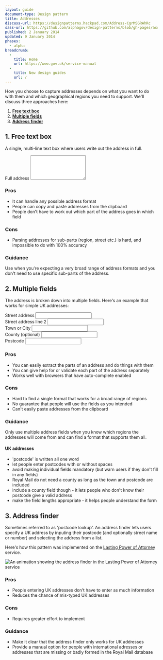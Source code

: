 ```yaml
---
layout: guide
document-type: Design pattern
title: Addresses
discuss-url: https://designpatterns.hackpad.com/Address-CgrMSGRAhRc
sass-url: https://github.com/alphagov/design-patterns/blob/gh-pages/assets/sass/design-patterns/_forms.scss
published: 2 January 2014
updated: 9 January 2014
phases:
  - alpha
breadcrumb:
  -
    title: Home
    url: https://www.gov.uk/service-manual
  -
    title: New design guides
    url: /
---
```


How you choose to capture addresses depends on what you want to do with them and which geographical regions you need to support. We'll discuss three approaches here:

1. **[Free text box](#free-text-box)**
2. **[Multiple fields](#multiple-fields)**
3. **[Address finder](#address-finder)**

<h2 class="heading-36" id="free-text-box">1. Free text box</h2>

A single, multi-line text box where users write out the address in full.

<div class="example">
  
  <form class="form">
    <div class="form-group">
      <label for="ex1-address">Full address</label>
      <textarea type="text" id="ex1-address" class="form-control" rows="5"></textarea>
    </div>
  </form>
  
</div>

<h3 class="heading-24">Pros</h3>

* It can handle any possible address format
* People can copy and paste addresses from the clipboard
* People don't have to work out which part of the address goes in which field

<h3 class="heading-24">Cons</h3>

* Parsing addresses for sub-parts (region, street etc.) is hard, and impossible to do with 100% accuracy

<h3 class="heading-24">Guidance</h3>

Use when you're expecting a very broad range of address formats and you don't need to use specific sub-parts of the address.


<h2 class="heading-36" id="multiple-fields">2. Multiple fields</h2>

The address is broken down into multiple fields. Here's an example that works for simple UK addresses:

<div class="example">
  
  <form class="form">
    <div class="form-group">
      <label for="ex2-street-address">Street address</label>
      <input type="text" id="ex2-street-address" class="form-control">
    </div>
    <div class="form-group">
      <label for="ex2-street-address-2" class="visuallyhidden">Street address line 2</label>
      <input type="text" id="ex2-street-address-2" class="form-control">
    </div>
    <div class="form-group">
      <label for="ex2-town">Town or City</label>
      <input type="text" id="ex2-town" class="form-control">
    </div>
    <div class="form-group">
      <label for="ex2-county">County (optional)</label>
      <input type="text" id="ex2-county" class="form-control">
    </div>
    <div class="form-group">
      <label for="ex2-postcode">Postcode</label>
      <input type="text" id="ex2-postcode" class="postcode form-control">
    </div>
  </form>
  
</div>


<h3 class="heading-24">Pros</h3>

* You can easily extract the parts of an address and do things with them
* You can give help for or validate each part of the address separately
* Works well with browsers that have auto-complete enabled


<h3 class="heading-24">Cons</h3>

* Hard to find a single format that works for a broad range of regions
* No guarantee that people will use the fields as you intended
* Can't easily paste addresses from the clipboard

<h3 class="heading-24">Guidance</h3>

Only use multiple address fields when you know which regions the addresses will come from and can find a format that supports them all.

<h4 class="heading-19">UK addresses</h4>

* 'postcode' is written all one word
* let people enter postcodes with or without spaces
* avoid making individual fields mandatory (but warn users if they don't fill in any fields)
* Royal Mail do not need a county as long as the town and postcode are included
* include a county field though - it lets people who don't know their postcode give a valid address
* make the field lengths appropriate - it helps people understand the form


<h2 class="heading-36" id="address-finder">3. Address finder</h2>

Sometimes referred to as 'postcode lookup'. An address finder lets users specify a UK address by inputing their postcode (and optionally street name or number) and selecting the address from a list.

Here's how this pattern was implemented on the [Lasting Power of Attorney](https://lastingpowerofattorney.service.gov.uk/) service.

<div class="example">
  
 <img src="{{ site.baseurl }}/assets/images/guides/postcode-lookup.gif" title="An animation showing the address finder in the Lasting Power of Attorney service">
  
</div>

<h3 class="heading-24">Pros</h3>

* People entering UK addresses don't have to enter as much information
* Reduces the chance of mis-typed UK addresses

<h3 class="heading-24">Cons</h3>

* Requires greater effort to implement

<h3 class="heading-24">Guidance</h3>

* Make it clear that the address finder only works for UK addresses
* Provide a manual option for people with international adresses or addresses that are missing or badly formed in the Royal Mail database

